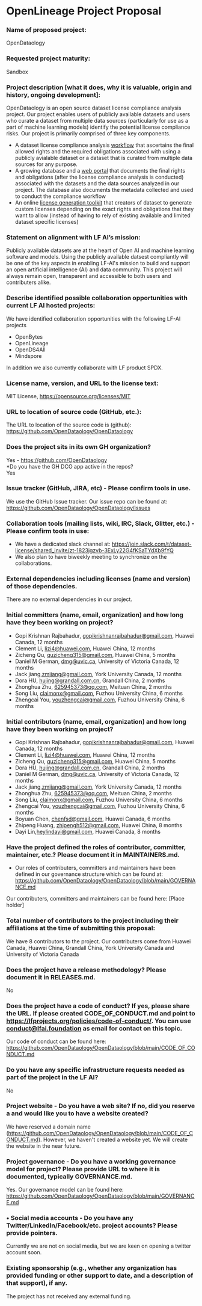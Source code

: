 # OpenLineage Project Proposal

### Name of proposed project:
OpenDataology
### Requested project maturity:
Sandbox 
### Project description [what it does, why it is valuable, origin and history, ongoing development]:
OpenDataology is an open source dataset license compliance analysis project. Our project enables users of publicly available datasets and users who curate a dataset from multiple data sources (particularly for use as a part of machine learning models) identify the potential license compliance risks. Our project is primarily comprised of three key components. 
* A dataset license compliance analysis [workflow](https://github.com/OpenDataology/dataset-license-metadata/blob/main/Docs%20for%20schema%20and%20process%20explanation.md) that ascertains the final allowed rights and the required obligations associated with using a publicly avialable dataset or a dataset that is curated from multiple data sources for any purpose.
* A growing database and a [web portal](https://github.com/OpenDataology/portal-frontend) that documents the final rights and obligations (after the license compliance analysis is conducted) associated with the datasets and the data sources analyzed in our project. The database also documents the metadata collected and used to conduct the compliance workflow
* An online [license generation toolkit](https://github.com/OpenDataology/license-generator) that creators of dataset to generate custom licenses depending on the exact rights and obligations that they want to allow (instead of having to rely of existing available and limited dataset specific licenses)


### Statement on alignment with LF AI’s mission:
Publicly available datasets are at the heart of Open AI and machine learning software and models. Using the publicly available datsest compliantly will be one of the key aspects in enabling LF-AI's mission  to build and support an open artificial intelligence (AI) and data community. This project will always remain open, transparent and accessible to both users and contributers alike.

### Describe identified possible collaboration opportunities with current LF AI hosted projects:
We have identified collaboration opportunities with the following LF-AI projects

- OpenBytes
- OpenLineage
- OpenDS4All
- Mindspore

In addition we also currently collaborate with LF product SPDX.

### License name, version, and URL to the license text:
MIT License, https://opensource.org/licenses/MIT

### URL to location of source code (GitHub, etc.):
The URL to location of the source code is (github):
https://github.com/OpenDataology/OpenDataology

### Does the project sits in its own GH organization?
Yes - https://github.com/OpenDataology  
*Do you have the GH DCO app active in the repos?  
Yes  

### Issue tracker (GitHub, JIRA, etc) - Please confirm tools in use.
We use the GitHub Issue tracker. Our issue repo can be found at: https://github.com/OpenDataology/OpenDataology/issues

### Collaboration tools (mailing lists, wiki, IRC, Slack, Glitter, etc.) - Please confirm tools in use:
- We have a dedicated slack channel at: https://join.slack.com/t/dataset-license/shared_invite/zt-1823jgzvb-3ExLy22G4fKSaTYdXb9fYQ
- We also plan to have biweekly meeting to synchronize
on the collaborations.

### External dependencies including licenses (name and version) of those dependencies.
There are no external dependencies in our project.

### Initial committers (name, email, organization) and how long have they been working on project?

* Gopi Krishnan Rajbahadur, gopikrishnanrajbahadur@gmail.com, Huawei Canada, 12 months 
* Clement Li, lizi4@huawei.com, Huawei China, 12 months 
* Zicheng Qu, quzicheng315@gmail.com, Huawei China, 5 months 
* Daniel M German, dmg@uvic.ca, University of Victoria Canada, 12 months
* Jack jiang,zmjiang@gmail.com, York University Canada, 12 months
* Dora HU, hujing@grandall.com.cn, Grandall China, 2 months
* Zhonghua Zhu, 625945373@qq.com, Meituan China, 2 months
* Song Liu, claimonx@gmail.com, Fuzhou University China, 6 months
* Zhengcai You, youzhengcai@gmail.com, Fuzhou University China, 6 months

### Initial contributors (name, email, organization) and how long have they been working on project?

* Gopi Krishnan Rajbahadur, gopikrishnanrajbahadur@gmail.com, Huawei Canada, 12 months 
* Clement Li, lizi4@huawei.com, Huawei China, 12 months 
* Zicheng Qu, quzicheng315@gmail.com, Huawei China, 5 months 
* Dora HU, hujing@grandall.com.cn, Grandall China, 2 months
* Daniel M German, dmg@uvic.ca, University of Victoria Canada, 12 months
* Jack jiang,zmjiang@gmail.com, York University Canada, 12 months
* Zhonghua Zhu, 625945373@qq.com, Meituan China, 2 months
* Song Liu, claimonx@gmail.com, Fuzhou University China, 6 months
* Zhengcai You, youzhengcai@gmail.com, Fuzhou University China, 6 months
* Boyuan Chen, chenfsd@gmail.com, Huawei Canada, 6 months 
* Zhipeng Huang, zhipengh512@gmail.com, Huawei China, 8 months 
* Dayi Lin,heylindayi@gmail.com, Huawei Canada, 8 months

### Have the project defined the roles of contributor, committer, maintainer, etc.? Please document it in MAINTAINERS.md.
* Our roles of contributers, committers and maintainers have been defined in our governance structure which can be found at: https://github.com/OpenDataology/OpenDataology/blob/main/GOVERNANCE.md

Our contributers, committers and maintainers can be found here: [Place holder]

### Total number of contributors to the project including their affiliations at the time of submitting this proposal:
We have 8 contributors to the project. Our contributers come from Huawei Canada, Huawei China, Grandall China, York University Canada and University of Victoria Canada


### Does the project have a release methodology? Please document it in RELEASES.md.
No

### Does the project have a code of conduct? If yes, please share the URL. If please created CODE_OF_CONDUCT.md and point to https://lfprojects.org/policies/code-of-conduct/. You can use conduct@lfai.foundation as email for contact on this topic.
Our code of conduct can be found here: https://github.com/OpenDataology/OpenDataology/blob/main/CODE_OF_CONDUCT.md


### Do you have any specific infrastructure requests needed as part of the project in the LF AI?
No

### Project website - Do you have a web site? If no, did you reserve a and would like you to have a website created?
We have reserved a domain name (https://github.com/OpenDataology/OpenDataology/blob/main/CODE_OF_CONDUCT.md). However, we haven't created a website yet. We will create the website in the near future.

### Project governance - Do you have a working governance model for project? Please provide URL to where it is documented, typically GOVERNANCE.md.
Yes. Our governance model can be found here: https://github.com/OpenDataology/OpenDataology/blob/main/GOVERNANCE.md

### • Social media accounts - Do you have any Twitter/LinkedIn/Facebook/etc. project accounts? Please provide pointers.
Currently we are not on social media, but we are keen on opening a twitter account soon.

### Existing sponsorship (e.g., whether any organization has provided funding or other support to date, and a description of that support), if any.
The project has not received any external funding.
